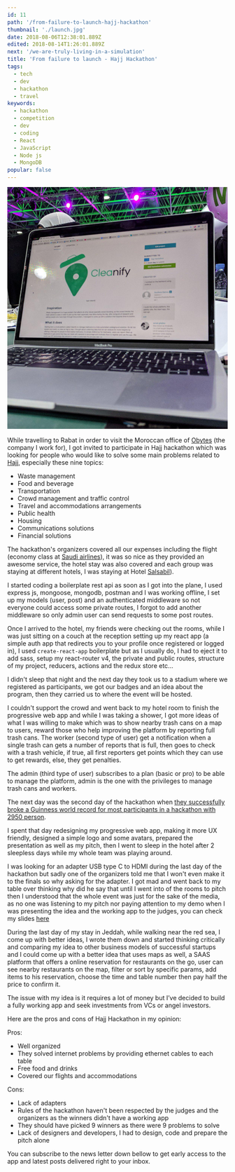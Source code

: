 ```yaml
---
id: 11
path: '/from-failure-to-launch-hajj-hackathon'
thumbnail: './launch.jpg'
date: 2018-08-06T12:38:01.889Z
edited: 2018-08-14T1:26:01.889Z
next: '/we-are-truly-living-in-a-simulation'
title: 'From failure to launch - Hajj Hackathon'
tags:
  - tech
  - dev
  - hackathon
  - travel
keywords:
  - hackathon
  - competition
  - dev
  - coding
  - React
  - JavaScript
  - Node js
  - MongoDB
popular: false
---
```


![Cleanify](launch.jpg 'Follow me on Instagram to see more : https://www.instagram.com/smakosh19')

While travelling to Rabat in order to visit the Moroccan office of [Obytes](https://obytes.com) (the company I work for), I got invited to participate in Hajj hackathon which was looking for people who would like to solve some main problems related to [Hajj](https://en.wikipedia.org/wiki/Hajj), especially these nine topics:

- Waste management
- Food and beverage
- Transportation
- Crowd management and traffic control
- Travel and accommodations arrangements
- Public health
- Housing
- Communications solutions
- Financial solutions

The hackathon's organizers covered all our expenses including the flight (economy class at [Saudi airlines](https://www.saudia.com/?ref=https://smakosh.com)), it was so nice as they provided an awesome service, the hotel stay was also covered and each group was staying at different hotels, I was staying at Hotel [Salsabil](https://warwickhotels.com/salsabil/)).

I started coding a boilerplate rest api as soon as I got into the plane, I used express js, mongoose, mongodb, postman and I was working offline, I set up my models (user, post) and an authenticated middleware so not everyone could access some private routes, I forgot to add another middleware so only admin user can send requests to some post routes.

Once I arrived to the hotel, my friends were checking out the rooms, while I was just sitting on a couch at the reception setting up my react app (a simple auth app that redirects you to your profile once registered or logged in), I used `create-react-app` boilerplate but as I usually do, I had to eject it to add sass, setup my react-router v4, the private and public routes, structure of my project, reducers, actions and the redux store etc...

I didn't sleep that night and the next day they took us to a stadium where we registered as participants, we got our badges and an idea about the program, then they carried us to where the event will be hosted.

I couldn't support the crowd and went back to my hotel room to finish the progressive web app and while I was taking a shower, I got more ideas of what I was willing to make which was to show nearby trash cans on a map to users, reward those who help improving the platform by reporting full trash cans. The worker (second type of user) get a notification when a single trash can gets a number of reports that is full, then goes to check with a trash vehicle, if true, all first reporters get points which they can use to get rewards, else, they get penalties.

The admin (third type of user) subscribes to a plan (basic or pro) to be able to manage the platform, admin is the one with the privileges to manage trash cans and workers.

The next day was the second day of the hackathon when [they successfully broke a Guinness world record for most participants in a hackathon with 2950 person](http://www.arabnews.com/node/1350066/saudi-arabia).

I spent that day redesigning my progressive web app, making it more UX friendly, designed a simple logo and some avatars, prepared the presentation as well as my pitch, then I went to sleep in the hotel after 2 sleepless days while my whole team was playing around.

I was looking for an adapter USB type C to HDMI during the last day of the hackathon but sadly one of the organizers told me that I won't even make it to the finals so why asking for the adapter. I got mad and went back to my table over thinking why did he say that until I went into of the rooms to pitch then I understood that the whole event was just for the sake of the media, as no one was listening to my pitch nor paying attention to my demo when I was presenting the idea and the working app to the judges, you can check my slides [here](https://docs.google.com/presentation/d/1NT1ganL9jGxdlnRllixDjfvApM3hcC2IyXvP9zncLNo)

During the last day of my stay in Jeddah, while walking near the red sea, I come up with better ideas, I wrote them down and started thinking critically and comparing my idea to other business models of successful startups and I could come up with a better idea that uses maps as well, a SAAS platform that offers a online reservation for restaurants on the go, user can see nearby restaurants on the map, filter or sort by specific params, add items to his reservation, choose the time and table number then pay half the price to confirm it.

The issue with my idea is it requires a lot of money but I’ve decided to build a fully working app and seek investments from VCs or angel investors.

Here are the pros and cons of Hajj Hackathon in my opinion:

Pros:

- Well organized
- They solved internet problems by providing ethernet cables to each table
- Free food and drinks
- Covered our flights and accommodations

Cons:

- Lack of adapters
- Rules of the hackathon haven't been respected by the judges and the organizers as the winners didn't have a working app
- They should have picked 9 winners as there were 9 problems to solve
- Lack of designers and developers, I had to design, code and prepare the pitch alone

You can subscribe to the news letter down bellow to get early access to the app and latest posts delivered right to your inbox.
